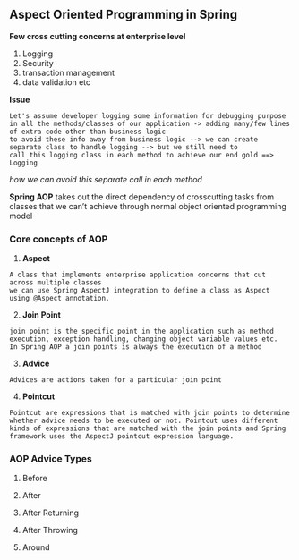 ##  Aspect Oriented Programming in Spring

**Few cross cutting concerns at enterprise level**

1. Logging 
2. Security
3. transaction management
4. data validation etc


**Issue**

    Let's assume developer logging some information for debugging purpose in all the methods/classes of our application -> adding many/few lines of extra code other than business logic
    to avoid these info away from business logic --> we can create separate class to handle logging --> but we still need to 
    call this logging class in each method to achieve our end gold ==> Logging

*how we can avoid this separate call in each method*

**Spring AOP** takes out the direct dependency of crosscutting tasks from classes that we can’t achieve through normal object oriented programming model

### Core concepts of AOP

  1. **Aspect**
               
    A class that implements enterprise application concerns that cut across multiple classes
    we can use Spring AspectJ integration to define a class as Aspect using @Aspect annotation.
    
  2. **Join Point**
  
    join point is the specific point in the application such as method execution, exception handling, changing object variable values etc. 
    In Spring AOP a join points is always the execution of a method
    
  3. **Advice**
  
    Advices are actions taken for a particular join point
    
  4. **Pointcut** 
  
    Pointcut are expressions that is matched with join points to determine whether advice needs to be executed or not. Pointcut uses different kinds of expressions that are matched with the join points and Spring framework uses the AspectJ pointcut expression language.
    
### AOP Advice Types

  1. Before
  2. After
  
  3. After Returning
  4. After Throwing
  5. Around